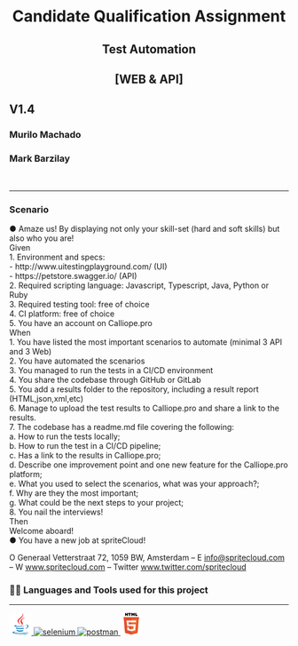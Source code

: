 <h1 align="center">Candidate Qualification Assignment</h1>
<h2 align="center">Test Automation</h2>
<h2 align="center">[WEB & API]</h2>
<h2 align="left">V1.4</h2>
<h3 align="left">Murilo Machado</h3>
<h3 align="left">Mark Barzilay</h3>

<br/>

___

<h3 align="left">Scenario</h3>
● Amaze us! By displaying not only your skill-set (hard and soft skills) but also who you are!<br/>
Given<br/>
1. Environment and specs:<br/>
   - http://www.uitestingplayground.com/ (UI)<br/>
   - https://petstore.swagger.io/ (API)<br/>
2. Required scripting language: Javascript, Typescript, Java, Python or Ruby<br/>
3. Required testing tool: free of choice<br/>
4. CI platform: free of choice<br/>
5. You have an account on Calliope.pro<br/>
   When<br/>
1. You have listed the most important scenarios to automate (minimal 3 API and 3 Web)<br/>
2. You have automated the scenarios<br/>
3. You managed to run the tests in a CI/CD environment<br/>
4. You share the codebase through GitHub or GitLab<br/>
5. You add a results folder to the repository, including a result report (HTML,json,xml,etc)<br/>
6. Manage to upload the test results to Calliope.pro and share a link to the results.<br/>
7. The codebase has a readme.md file covering the following:<br/>
   a. How to run the tests locally;<br/>
   b. How to run the test in a CI/CD pipeline;<br/>
   c. Has a link to the results in Calliope.pro;<br/>
   d. Describe one improvement point and one new feature for the Calliope.pro platform;<br/>
   e. What you used to select the scenarios, what was your approach?;<br/>
   f. Why are they the most important;<br/>
   g. What could be the next steps to your project;<br/>
8. You nail the interviews!<br/>
   Then<br/>
   Welcome aboard!<br/>
   ● You have a new job at spriteCloud!<br/>
   
   O Generaal Vetterstraat 72, 1059 BW, Amsterdam – E info@spritecloud.com – W www.spritecloud.com – Twitter www.twitter.com/spritecloud<br/>
   
   <h3 align="left"> 👨‍💻 Languages and Tools used for this project</h3>

---

<p align="left"> 
<a href="https://www.java.com" target="_blank" rel="noreferrer"> <img src="https://raw.githubusercontent.com/devicons/devicon/master/icons/java/java-original.svg" alt="java" width="40" height="40"/> </a>
<a href="https://www.selenium.dev" target="_blank" rel="noreferrer"> <img src="https://raw.githubusercontent.com/detain/svg-logos/780f25886640cef088af994181646db2f6b1a3f8/svg/selenium-logo.svg" alt="selenium" width="40" height="40"/> </a>
<a href="https://postman.com" target="_blank" rel="noreferrer"> <img src="https://www.vectorlogo.zone/logos/getpostman/getpostman-icon.svg" alt="postman" width="40" height="40"/> </a> 
<a href="https://www.w3.org/html/" target="_blank" rel="noreferrer"> <img src="https://raw.githubusercontent.com/devicons/devicon/master/icons/html5/html5-original-wordmark.svg" alt="html5" width="40" height="40"/> </a> 
</p>
